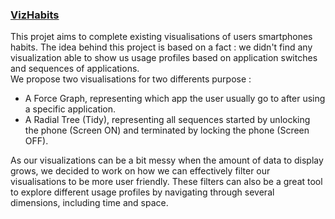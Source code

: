 
### [VizHabits](https://abardou.github.io/viz-habits/#/)

This projet aims to complete existing visualisations of users smartphones habits. The idea behind this project is based on a fact : we didn't find any visualization able to show us usage profiles based on application switches and sequences of applications.   
We propose two visualisations for two differents purpose :  
* A Force Graph, representing which app the user usually go to after using a specific application.
* A Radial Tree (Tidy), representing all sequences started by unlocking the phone (Screen ON) and terminated by locking the phone (Screen OFF).

As our visualizations can be a bit messy when the amount of data to display grows, we decided to work on how we can effectively filter our visualisations to be more user friendly. These filters can also be a great tool to explore different usage profiles by navigating through several dimensions, including time and space.
